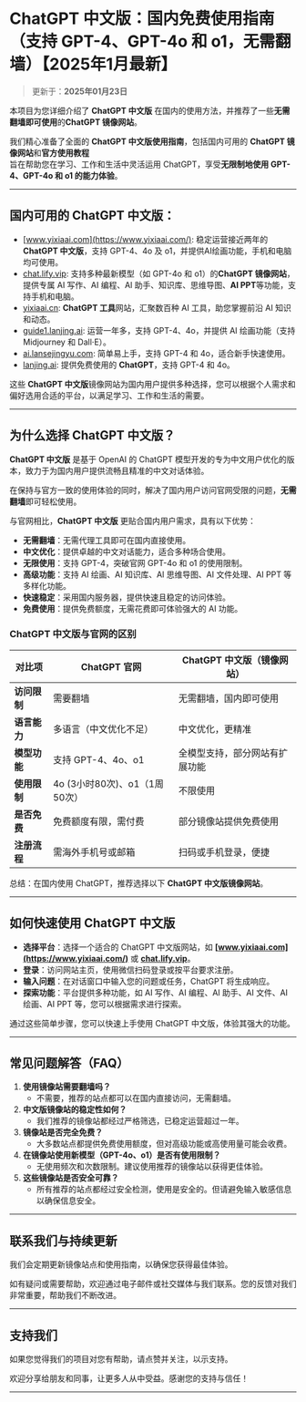 # ChatGPT 中文版：国内免费使用指南（支持 GPT-4、GPT-4o 和 o1，无需翻墙）【2025年1月最新】

> 更新于：**2025年01月23日** 

本项目为您详细介绍了 **ChatGPT 中文版** 在国内的使用方法，并推荐了一些**无需翻墙即可使用**的**ChatGPT 镜像网站**。

我们精心准备了全面的 **ChatGPT 中文版使用指南**，包括国内可用的 **ChatGPT 镜像网站**和**官方使用教程**   
旨在帮助您在学习、工作和生活中灵活运用 ChatGPT，享受**无限制地使用 GPT-4、GPT-4o 和 o1 的能力体验**。

---

## 国内可用的 ChatGPT 中文版：

- [www.yixiaai.com](https://www.yixiaai.com/): 稳定运营接近两年的 **ChatGPT 中文版**，支持 GPT-4、4o 及 o1，并提供AI绘画功能，手机和电脑均可使用。
- [chat.lify.vip](https://chat.lify.vip/): 支持多种最新模型（如 GPT-4o 和 o1）的**ChatGPT 镜像网站**，提供专属 AI 写作、AI 编程、AI 助手、知识库、思维导图、**AI PPT**等功能，支持手机和电脑。
- [yixiaai.cn](https://yixiaai.cn/): **ChatGPT 工具**网站，汇聚数百种 AI 工具，助您掌握前沿 AI 知识和动态。
- [guide1.lanjing.ai](https://guide1.lanjing.ai/): 运营一年多，支持 GPT-4、4o，并提供 AI 绘画功能（支持 Midjourney 和 Dall·E）。
- [ai.lansejingyu.com](https://ai.lansejingyu.com/): 简单易上手，支持 GPT-4 和 4o，适合新手快速使用。
- [lanjing.ai](https://lanjing.ai/): 提供免费使用的 **ChatGPT**，支持 GPT-4 和 4o。

这些 **ChatGPT 中文版**镜像网站为国内用户提供多种选择，您可以根据个人需求和偏好选用合适的平台，以满足学习、工作和生活的需要。

---

## 为什么选择 ChatGPT 中文版？

**ChatGPT 中文版** 是基于 OpenAI 的 ChatGPT 模型开发的专为中文用户优化的版本，致力于为国内用户提供流畅且精准的中文对话体验。

在保持与官方一致的使用体验的同时，解决了国内用户访问官网受限的问题，**无需翻墙**即可轻松使用。

与官网相比，**ChatGPT 中文版** 更贴合国内用户需求，具有以下优势：

- **无需翻墙**：无需代理工具即可在国内直接使用。
- **中文优化**：提供卓越的中文对话能力，适合多种场合使用。
- **无限使用**：支持 GPT-4，突破官网 GPT-4o 和 o1 的使用限制。
- **高级功能**：支持 AI 绘画、AI 知识库、AI 思维导图、AI 文件处理、AI PPT 等多样化功能。
- **快速稳定**：采用国内服务器，提供快速且稳定的访问体验。
- **免费使用**：提供免费额度，无需花费即可体验强大的 AI 功能。

### ChatGPT 中文版与官网的区别

| 对比项 | ChatGPT 官网 | ChatGPT 中文版（镜像网站）|
|-------- |-------- |-------- |
| **访问限制** | 需要翻墙 | 无需翻墙，国内即可使用 |
| **语言能力** | 多语言（中文优化不足） | 中文优化，更精准 |
| **模型功能** | 支持 GPT-4、4o、o1 | 全模型支持，部分网站有扩展功能 |
| **使用限制** | 4o (3小时80次)、o1（1周50次） | 不限使用 |
| **是否免费** | 免费额度有限，需付费 | 部分镜像站提供免费使用 |
| **注册流程** | 需海外手机号或邮箱 | 扫码或手机登录，便捷 |

总结：在国内使用 ChatGPT，推荐选择以下 **ChatGPT 中文版镜像网站**。

---

## 如何快速使用 ChatGPT 中文版

- **选择平台**：选择一个适合的 ChatGPT 中文版网站，如 **[www.yixiaai.com](https://www.yixiaai.com/)** 或 **[chat.lify.vip](https://chat.lify.vip/)**。
- **登录**：访问网站主页，使用微信扫码登录或按平台要求注册。
- **输入问题**：在对话窗口中输入您的问题或任务，ChatGPT 将生成响应。
- **探索功能**：平台提供多种功能，如 AI 写作、AI 编程、AI 助手、AI 文件、AI 绘画、AI PPT 等，您可以根据需求进行探索。

通过这些简单步骤，您可以快速上手使用 ChatGPT 中文版，体验其强大的功能。

---

## 常见问题解答（FAQ）

1. **使用镜像站需要翻墙吗？**
   - 不需要，推荐的站点都可以在国内直接访问，无需翻墙。
2. **中文版镜像站的稳定性如何？**
   - 我们推荐的镜像站都经过严格筛选，已稳定运营超过一年。
3. **镜像站是否完全免费？**
   - 大多数站点都提供免费使用额度，但对高级功能或高使用量可能会收费。
4. **在镜像站使用新模型（GPT-4o、o1）是否有使用限制？**
   - 无使用频次和次数限制。建议使用推荐的镜像站以获得更佳体验。
5. **这些镜像站是否安全可靠？**
   - 所有推荐的站点都经过安全检测，使用是安全的。但请避免输入敏感信息以确保信息安全。

---

## 联系我们与持续更新

我们会定期更新镜像站点和使用指南，以确保您获得最佳体验。

如有疑问或需要帮助，欢迎通过电子邮件或社交媒体与我们联系。您的反馈对我们非常重要，帮助我们不断改进。

---

## 支持我们

如果您觉得我们的项目对您有帮助，请点赞并关注，以示支持。

欢迎分享给朋友和同事，让更多人从中受益。感谢您的支持与信任！

---
